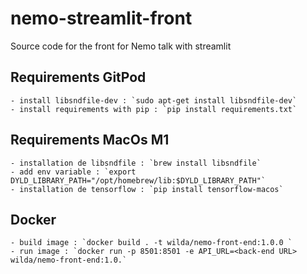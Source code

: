 # nemo-streamlit-front
Source code for the front for Nemo talk with streamlit

## Requirements GitPod

    - install libsndfile-dev : `sudo apt-get install libsndfile-dev`
    - install requirements with pip : `pip install requirements.txt`

## Requirements MacOs M1

    - installation de libsndfile : `brew install libsndfile`
    - add env variable : `export DYLD_LIBRARY_PATH="/opt/homebrew/lib:$DYLD_LIBRARY_PATH"`
    - installation de tensorflow : `pip install tensorflow-macos`

## Docker

    - build image : `docker build . -t wilda/nemo-front-end:1.0.0 `
    - run image : `docker run -p 8501:8501 -e API_URL=<back-end URL> wilda/nemo-front-end:1.0.`